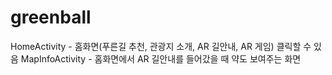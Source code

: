 # greenball

HomeActivity - 홈화면(푸른길 추천, 관광지 소개, AR 길안내, AR 게임) 클릭할 수 있음
MapInfoActivity - 홈화면에서 AR 길안내를 들어갔을 때 약도 보여주는 화면
